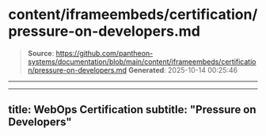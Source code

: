 # content/iframeembeds/certification/pressure-on-developers.md

> **Source**: https://github.com/pantheon-systems/documentation/blob/main/content/iframeembeds/certification/pressure-on-developers.md
> **Generated**: 2025-10-14 00:25:46

---

---
title: WebOps Certification
subtitle: "Pressure on Developers"
---

<Partial file="certification-guide/pressure-on-developers.md" />
